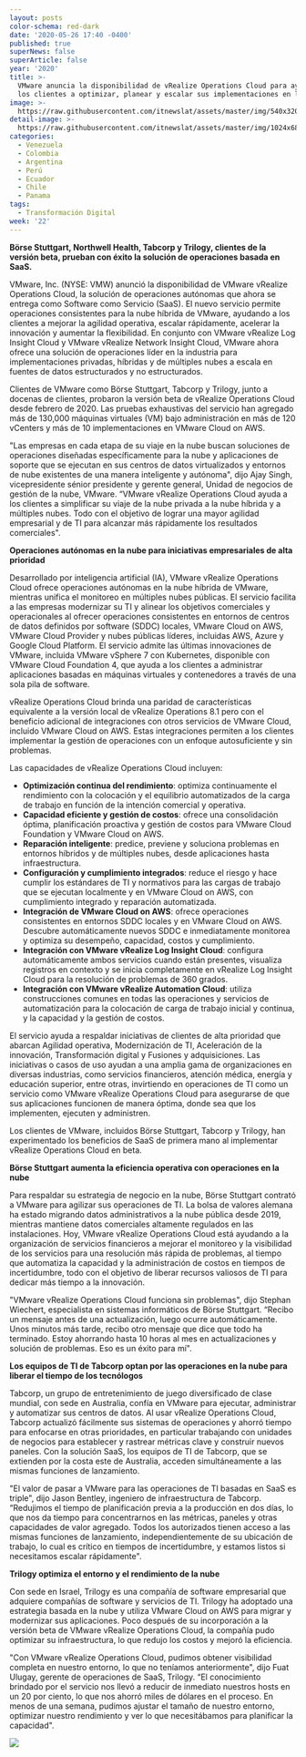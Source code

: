 ```yaml
---
layout: posts
color-schema: red-dark
date: '2020-05-26 17:40 -0400'
published: true
superNews: false
superArticle: false
year: '2020'
title: >-
  VMware anuncia la disponibilidad de vRealize Operations Cloud para ayudar a
  los clientes a optimizar, planear y escalar sus implementaciones en la nube
image: >-
  https://raw.githubusercontent.com/itnewslat/assets/master/img/540x320/Ajay-Singh-p.jpg
detail-image: >-
  https://raw.githubusercontent.com/itnewslat/assets/master/img/1024x680/Ajay-Singh-g.jpg
categories:
  - Venezuela
  - Colombia
  - Argentina
  - Perú
  - Ecuador
  - Chile
  - Panama
tags:
  - Transformación Digital
week: '22'
---
```

**Börse Stuttgart, Northwell Health, Tabcorp y Trilogy, clientes de la versión beta, prueban con éxito la solución de operaciones basada en SaaS.**

VMware, Inc. (NYSE: VMW) anunció la disponibilidad de VMware vRealize Operations Cloud, la solución de operaciones autónomas que ahora se entrega como Software como Servicio (SaaS). El nuevo servicio permite operaciones consistentes para la nube híbrida de VMware, ayudando a los clientes a mejorar la agilidad operativa, escalar rápidamente, acelerar la innovación y aumentar la flexibilidad. En conjunto con VMware vRealize Log Insight Cloud y VMware vRealize Network Insight Cloud, VMware ahora ofrece una solución de operaciones líder en la industria para implementaciones privadas, híbridas y de múltiples nubes a escala en fuentes de datos estructurados y no estructurados.

Clientes de VMware como Börse Stuttgart, Tabcorp y Trilogy, junto a docenas de clientes, probaron la versión beta de vRealize Operations Cloud desde febrero de 2020. Las pruebas exhaustivas del servicio han agregado más de 130,000 máquinas virtuales (VM) bajo administración en más de 120 vCenters y más de 10 implementaciones en VMware Cloud on AWS.

"Las empresas en cada etapa de su viaje en la nube buscan soluciones de operaciones diseñadas específicamente para la nube y aplicaciones de soporte que se ejecutan en sus centros de datos virtualizados y entornos de nube existentes de una manera inteligente y autónoma", dijo Ajay Singh, vicepresidente sénior presidente y gerente general, Unidad de negocios de gestión de la nube, VMware. “VMware vRealize Operations Cloud ayuda a los clientes a simplificar su viaje de la nube privada a la nube híbrida y a múltiples nubes. Todo con el objetivo de lograr una mayor agilidad empresarial y de TI para alcanzar más rápidamente los resultados comerciales".

**Operaciones autónomas en la nube para iniciativas empresariales de alta prioridad**

Desarrollado por inteligencia artificial (IA), VMware vRealize Operations Cloud ofrece operaciones autónomas en la nube híbrida de VMware, mientras unifica el monitoreo en múltiples nubes públicas. El servicio facilita a las empresas modernizar su TI y alinear los objetivos comerciales y operacionales al ofrecer operaciones consistentes en entornos de centros de datos definidos por software (SDDC) locales, VMware Cloud on AWS, VMware Cloud Provider y nubes públicas líderes, incluidas AWS, Azure y Google Cloud Platform. El servicio admite las últimas innovaciones de VMware, incluida VMware vSphere 7 con Kubernetes, disponible con VMware Cloud Foundation 4, que ayuda a los clientes a administrar aplicaciones basadas en máquinas virtuales y contenedores a través de una sola pila de software.

vRealize Operations Cloud brinda una paridad de características equivalente a la versión local de vRealize Operations 8.1 pero con el beneficio adicional de integraciones con otros servicios de VMware Cloud, incluido VMware Cloud on AWS. Estas integraciones permiten a los clientes implementar la gestión de operaciones con un enfoque autosuficiente y sin problemas. 

Las capacidades de vRealize Operations Cloud incluyen:

- **Optimización continua del rendimiento**: optimiza continuamente el rendimiento con la colocación y el equilibrio automatizados de la carga de trabajo en función de la intención comercial y operativa.
- **Capacidad eficiente y gestión de costos**: ofrece una consolidación óptima, planificación proactiva y gestión de costos para VMware Cloud Foundation y VMware Cloud on AWS.
- **Reparación inteligente**: predice, previene y soluciona problemas en entornos híbridos y de múltiples nubes, desde aplicaciones hasta infraestructura.
- **Configuración y cumplimiento integrados**: reduce el riesgo y hace cumplir los estándares de TI y normativos para las cargas de trabajo que se ejecutan localmente y en VMware Cloud on AWS, con cumplimiento integrado y reparación automatizada.
- **Integración de VMware Cloud on AWS**: ofrece operaciones consistentes en entornos SDDC locales y en VMware Cloud on AWS. Descubre automáticamente nuevos SDDC e inmediatamente monitorea y optimiza su desempeño, capacidad, costos y cumplimiento.
- **Integración con VMware vRealize Log Insight Cloud**: configura automáticamente ambos servicios cuando están presentes, visualiza registros en contexto y se inicia completamente en vRealize Log Insight Cloud  para la resolución de problemas de 360 grados.
- **Integración con VMware vRealize Automation Cloud**: utiliza construcciones comunes en todas las operaciones y servicios de automatización para la colocación de carga de trabajo inicial y continua, y la capacidad y la gestión de costos.

El servicio ayuda a respaldar iniciativas de clientes de alta prioridad que abarcan Agilidad operativa, Modernización de TI, Aceleración de la innovación, Transformación digital y Fusiones y adquisiciones. Las iniciativas o casos de uso ayudan a una amplia gama de organizaciones en diversas industrias, como servicios financieros, atención médica, energía y educación superior, entre otras, invirtiendo en operaciones de TI como un servicio como VMware vRealize Operations Cloud para asegurarse de que sus aplicaciones funcionen de manera óptima, donde sea que los implementen, ejecuten y administren.

Los clientes de VMware, incluidos Börse Stuttgart, Tabcorp y Trilogy, han experimentado los beneficios de SaaS de primera mano al implementar vRealize Operations Cloud en beta.

**Börse Stuttgart aumenta la eficiencia operativa con operaciones en la nube**

Para respaldar su estrategia de negocio en la nube, Börse Stuttgart contrató a VMware para agilizar sus operaciones de TI. La bolsa de valores alemana ha estado migrando datos administrativos a la nube pública desde 2019, mientras mantiene datos comerciales altamente regulados en las instalaciones. Hoy, VMware vRealize Operations Cloud está ayudando a la organización de servicios financieros a mejorar el monitoreo y la visibilidad de los servicios para una resolución más rápida de problemas, al tiempo que automatiza la capacidad y la administración de costos en tiempos de incertidumbre, todo con el objetivo de liberar recursos valiosos de TI para dedicar más tiempo a la innovación.

"VMware vRealize Operations Cloud funciona sin problemas", dijo Stephan Wiechert, especialista en sistemas informáticos de Börse Stuttgart. “Recibo un mensaje antes de una actualización, luego ocurre automáticamente. Unos minutos más tarde, recibo otro mensaje que dice que todo ha terminado. Estoy ahorrando hasta 10 horas al mes en actualizaciones y solución de problemas. Eso es un éxito para mí".

**Los equipos de TI de Tabcorp optan por las operaciones en la nube para liberar el tiempo de los tecnólogos**

Tabcorp, un grupo de entretenimiento de juego diversificado de clase mundial, con sede en Australia, confía en VMware para ejecutar, administrar y automatizar sus centros de datos. Al usar vRealize Operations Cloud, Tabcorp actualizó fácilmente sus sistemas de operaciones y ahorró tiempo para enfocarse en otras prioridades, en particular trabajando con unidades de negocios para establecer y rastrear métricas clave y construir nuevos paneles. Con la solución SaaS, los equipos de TI de Tabcorp, que se extienden por la costa este de Australia, acceden simultáneamente a las mismas funciones de lanzamiento.

"El valor de pasar a VMware para las operaciones de TI basadas en SaaS es triple", dijo Jason Bentley, ingeniero de infraestructura de Tabcorp. “Redujimos el tiempo de planificación previa a la producción en dos días, lo que nos da tiempo para concentrarnos en las métricas, paneles y otras capacidades de valor agregado. Todos los autorizados tienen acceso a las mismas funciones de lanzamiento, independientemente de su ubicación de trabajo, lo cual es crítico en tiempos de incertidumbre, y estamos listos si necesitamos escalar rápidamente".

**Trilogy optimiza el entorno y el rendimiento de la nube**

Con sede en Israel, Trilogy es una compañía de software empresarial que adquiere compañías de software y servicios de TI. Trilogy ha adoptado una estrategia basada en la nube y utiliza VMware Cloud on AWS para migrar y modernizar sus aplicaciones. Poco después de su incorporación a la versión beta de VMware vRealize Operations Cloud, la compañía pudo optimizar su infraestructura, lo que redujo los costos y mejoró la eficiencia.

"Con VMware vRealize Operations Cloud, pudimos obtener visibilidad completa en nuestro entorno, lo que no teníamos anteriormente", dijo Fuat Ulugay, gerente de operaciones de SaaS, Trilogy. “El conocimiento brindado por el servicio nos llevó a reducir de inmediato nuestros hosts en un 20 por ciento, lo que nos ahorró miles de dólares en el proceso. En menos de una semana, pudimos ajustar el tamaño de nuestro entorno, optimizar nuestro rendimiento y ver lo que necesitábamos para planificar la capacidad".

<img src="https://tracker.metricool.com/c3po.jpg?hash=56f88a41e39ab42c063cc51676587a04"/>
